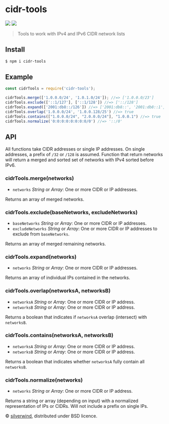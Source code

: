 # cidr-tools
[![](https://img.shields.io/npm/v/cidr-tools.svg?style=flat)](https://www.npmjs.org/package/cidr-tools)
[![](https://img.shields.io/npm/dm/cidr-tools.svg)](https://www.npmjs.org/package/cidr-tools)
> Tools to work with IPv4 and IPv6 CIDR network lists

## Install

```bash
$ npm i cidr-tools
```
## Example

```js
const cidrTools = require('cidr-tools');

cidrTools.merge(['1.0.0.0/24', '1.0.1.0/24']); //=> ['1.0.0.0/23']
cidrTools.exclude(['::1/127'], ['::1/128']) //=> ['::/128']
cidrTools.expand(['2001:db8::/126']) //=> ['2001:db8::', '2001:db8::1', '2001:db8::2', '2001:db8::3']
cidrTools.overlap('1.0.0.0/24', '1.0.0.128/25') //=> true
cidrTools.contains(["1.0.0.0/24", "2.0.0.0/24"], "1.0.0.1") //=> true
cidrTools.normalize('0:0:0:0:0:0:0:0/0') //=> '::/0'
```

## API

All functions take CIDR addresses or single IP addresses. On single addresses, a prefix of `/32` or `/128` is assumed. Function that return networks will return a merged and sorted set of networks with IPv4 sorted before IPv6.

### cidrTools.merge(networks)

- `networks` *String* or *Array*: One or more CIDR or IP addresses.

Returns an array of merged networks.

### cidrTools.exclude(baseNetworks, excludeNetworks)

- `baseNetworks` *String* or *Array*: One or more CIDR or IP addresses.
- `excludeNetworks` *String* or *Array*: One or more CIDR or IP addresses to exclude from `baseNetworks`.

Returns an array of merged remaining networks.

### cidrTools.expand(networks)

- `networks` *String* or *Array*: One or more CIDR or IP addresses.

Returns an array of individual IPs contained in the networks.

### cidrTools.overlap(networksA, networksB)

- `networksA` *String* or *Array*: One or more CIDR or IP address.
- `networksB` *String* or *Array*: One or more CIDR or IP address.

Returns a boolean that indicates if `networksA` overlap (intersect) with `networksB`.

### cidrTools.contains(networksA, networksB)

- `networksA` *String* or *Array*: One or more CIDR or IP address.
- `networksB` *String* or *Array*: One or more CIDR or IP address.

Returns a boolean that indicates whether `networksA` fully contain all `networksB`.

### cidrTools.normalize(networks)

- `networks` *String* or *Array*: One or more CIDR or IP address.

Returns a string or array (depending on input) with a normalized representation of IPs or CIDRs. Will not include a prefix on single IPs.

© [silverwind](https://github.com/silverwind), distributed under BSD licence.
